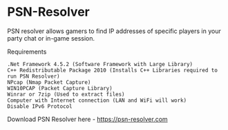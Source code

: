 # PSN-Resolver

PSN resolver allows gamers to find IP addresses of specific players in your party chat or in-game session.

Requirements

    .Net Framework 4.5.2 (Software Framework with Large Library)
    C++ Redistributable Package 2010 (Installs C++ Libraries required to run PSN Resolver)
    NPcap (Nmap Packet Capture)
    WIN10PCAP (Packet Capture Library)
    Winrar or 7zip (Used to extract files)
    Computer with Internet connection (LAN and WiFi will work)
    Disable IPv6 Protocol 
    
Download PSN Resolver here - https://psn-resolver.com    
